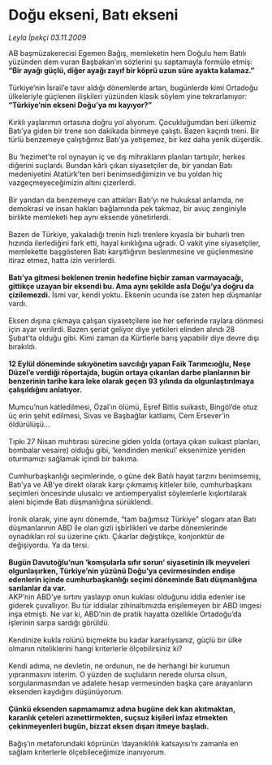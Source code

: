 # Doğu ekseni, Batı ekseni

*Leyla İpekçi 03.11.2009*

<div class="taraf_structure_2col_1zq">
<div class="margen_n">



 <p>AB başmüzakerecisi Egemen Bağış, memleketin hem Doğulu hem Batılı yüzünden dem vuran Başbakan’ın sözlerini şu saptamayla formüle etmiş: <b>“Bir ayağı güçlü, diğer ayağı zayıf bir köprü uzun süre ayakta kalamaz.” </b><br/><br/>Türkiye’nin İsrail’e tavır aldığı dönemlerde artan, bugünlerde kimi Ortadoğu ülkeleriyle güçlenen ilişkileri yüzünden klasik söylem yine tekrarlanıyor: <b>“Türkiye’nin ekseni Doğu’ya mı kayıyor?”</b> <br/><br/>Kırklı yaşlarımın ortasına doğru yol alıyorum. Çocukluğumdan beri ülkemiz Batı’ya giden bir trene son dakikada binmeye çalıştı. Bazen kaçırdı treni. Bir türlü benzemeye çalıştığımız Batı’ya yetişemez, bir kez daha yenik düşerdik. <br/><br/>Bu ‘hezimet’te rol oynayan iç ve dış mihrakların planları tartışılır, herkes diğerini suçlardı. Bundan kârlı çıkan siyasetçiler de, bir yandan Batı medeniyetini Atatürk’ten beri benimsediğimizin ve bu yoldan hiç vazgeçmeyeceğimizin altını çizerlerdi. <br/><br/>Bir yandan da benzemeye can attıkları Batı’yı ne hukuksal anlamda, ne demokrasi ve insan hakları bağlamında pek takmaz, bir avuç zenginiyle birlikte memleketi hep aynı eksende yönetirlerdi. <br/><br/>Bazen de Türkiye, yakaladığı trenin hızlı trenlere kıyasla bir buharlı tren hızında ilerlediğini fark etti, hayal kırıklığına uğradı. O vakit yine siyasetçiler, memlekette başgösteren Batı karşıtlığının beslenmesine ve güçlenmesine itiraz etmez, hatta izin verirlerdi.<b> <br/><br/>Batı’ya gitmesi beklenen trenin hedefine hiçbir zaman varmayacağı, gittikçe uzayan bir eksendi bu. Ama aynı şekilde asla Doğu’ya doğru da çizilemezdi.</b> İsmi var, kendi yoktu. Eksenin ucunda ise zaten hep düşmanlar vardı. <br/><br/>Eksen dışına çıkmaya çalışan siyasetçilere ise her seferinde raylara dönmesi için ayar verilirdi. Bazen şeriat geliyor diye yetkileri elinden alındı 28 Şubat’ta olduğu gibi. Kimi zaman da Kürtlerle barış yapabilir diye devre dışı bırakıldı. <b><br/><br/>12 Eylül döneminde sıkıyönetim savcılığı yapan Faik Tarımcıoğlu, Neşe Düzel’e verdiği röportajda, bugün ortaya çıkarılan darbe planlarının bir benzerinin tarihe kara leke olarak geçen 93 yılında da olgunlaştırılmaya çalışıldığını anlatıyor. </b><br/><br/>Mumcu’nun katledilmesi, Özal’ın ölümü, Eşref Bitlis suikastı, Bingöl’de otuz üç erin şehit edilmesi, Sivas ve Başbağlar katliamı, Cem Ersever’in öldürülüşü... <br/><br/>Tıpkı 27 Nisan muhtırası sürecine giden yolda (ortaya çıkan suikast planları, bombalar vesaire) olduğu gibi, ‘kendinden menkul’ eksenimize yeniden oturmamızı sağlamak içindi bir bakıma. <br/><br/>Cumhurbaşkanlığı seçimlerinde, o güne dek Batılı hayat tarzını benimsemiş, Batı’ya ve AB’ye direkt olarak karşı çıkmamış kitleler bile, cumhurbaşkanı seçimleri öncesinde ulusalcı ve antiemperyalist söylemlerle kışkırtılarak aleni biçimde Batı düşmanlığına sürüklendi. <br/><br/>İronik olarak, yine aynı dönemde, “tam bağımsız Türkiye” sloganı atan Batı düşmanlarının ABD ile olan gizli işbirlikleri ve darbe dönemlerinde oynadıkları rol su üzerine çıktı. Çıkarlar değiştikçe, konjonktür de değişiyordu. Ya da tersi.<b> <br/><br/>Bugün Davutoğlu’nun ‘komşularla sıfır sorun’ siyasetinin ilk meyveleri olgunlaşırken, Türkiye’nin yüzünü Doğu’ya çevirmesinden endişe edenlerin içinde cumhurbaşkanlığı seçimi döneminde Batı düşmanlığına sarılanlar da var. </b><br/>AKP’nin ABD’ye sırtını yaslayıp onun kuklası olduğunu iddia edenler ise giderek çuvallıyor. Bu tür iddialar zihinaltımızda erişilemeyen bir ABD imgesi inşa etmişti. Ne var ki, ABD’nin de pratik hayatta özellikle Ortadoğu’da işlerinin sarpa sardığı görüldü. <br/><br/>Kendinize kukla rolünü biçmekte bu kadar kararlıysanız, güçlü bir ülke olmanın niteliklerini hangi kriterlerle ölçebilirsiniz ki? <br/><br/>Kendi adıma, ne devletin, ne ordunun, ne de herhangi bir kurumun yıpranmasını isterim. O yüzden de suçluların nerede olursa olsun, sorgulanmasından ve adalete hesap vermesinden başka çare arayanların eksenden kaydığını düşünüyorum.<b> <br/><br/>Çünkü eksenden sapmamamız adına bugüne dek kan akıtmaktan, karanlık çeteleri azmettirmekten, suçsuz kişileri infaz etmekten çekinmeyenleri bugün, bizzat eksen dışarı itmeye başladı.</b> <br/><br/>Bağış’ın metaforundaki köprünün ‘dayanıklılık katsayısı’nı zamanla en sağlam kriterlerle ölçebileceğimize inanıyorum.</p>
<br/>
<br/>
<br/>



<br/>


<div id="taraf_not">
</div>

</div>


</div>
